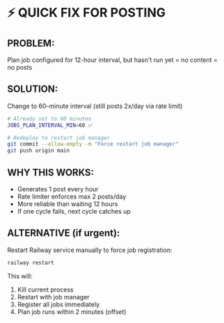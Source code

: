 # ⚡ **QUICK FIX FOR POSTING**

## **PROBLEM:**
Plan job configured for 12-hour interval, but hasn't run yet = no content = no posts

## **SOLUTION:**
Change to 60-minute interval (still posts 2x/day via rate limit)

```bash
# Already set to 60 minutes
JOBS_PLAN_INTERVAL_MIN=60 ✅

# Redeploy to restart job manager
git commit --allow-empty -m "Force restart job manager"
git push origin main
```

## **WHY THIS WORKS:**
- Generates 1 post every hour
- Rate limiter enforces max 2 posts/day
- More reliable than waiting 12 hours
- If one cycle fails, next cycle catches up

## **ALTERNATIVE (if urgent):**
Restart Railway service manually to force job registration:
```bash
railway restart
```

This will:
1. Kill current process
2. Restart with job manager
3. Register all jobs immediately
4. Plan job runs within 2 minutes (offset)


